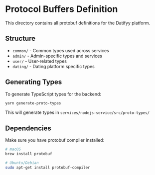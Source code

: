 # Protocol Buffers Definition

This directory contains all protobuf definitions for the Datifyy platform.

## Structure

- `common/` - Common types used across services
- `admin/` - Admin-specific types and services
- `user/` - User-related types
- `dating/` - Dating platform specific types

## Generating Types

To generate TypeScript types for the backend:

```bash
yarn generate-proto-types
```

This will generate types in `services/nodejs-service/src/proto-types/`

## Dependencies

Make sure you have protobuf compiler installed:
```bash
# macOS
brew install protobuf

# Ubuntu/Debian
sudo apt-get install protobuf-compiler
```